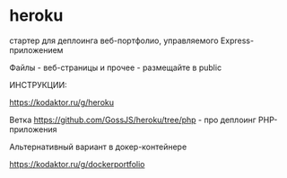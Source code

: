 # heroku
стартер для деплоинга веб-портфолио, управляемого Express-приложением

Файлы - веб-страницы и прочее - размещайте в public

ИНСТРУКЦИИ:

https://kodaktor.ru/g/heroku

Ветка https://github.com/GossJS/heroku/tree/php - про деплоинг PHP-приложения


Альтернативный вариант в докер-контейнере

https://kodaktor.ru/g/dockerportfolio
